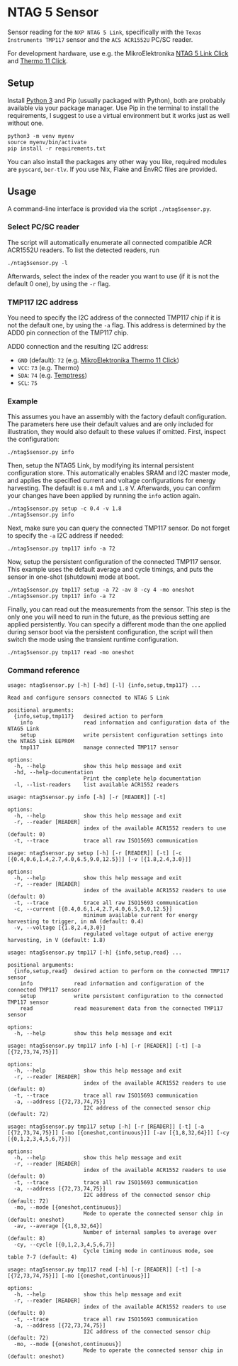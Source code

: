 # NTAG 5 Sensor

Sensor reading for the `NXP NTAG 5 Link`, specifically with the `Texas Instruments TMP117` sensor and the `ACS ACR1552U` PC/SC reader.

For development hardware, use e.g. the MikroElektronika [NTAG 5 Link Click](https://www.mikroe.com/ntag-5-link-click) and [Thermo 11 Click](https://www.mikroe.com/thermo-11-click).

## Setup

Install [Python 3](https://www.python.org/downloads/) and Pip (usually packaged with Python), both are probably available via your package manager. Use Pip in the terminal to install the requirements, I suggest to use a virtual environment but it works just as well without one.

```
python3 -m venv myenv
source myenv/bin/activate
pip install -r requirements.txt
``` 

You can also install the packages any other way you like, required modules are `pyscard`, `ber-tlv`. If you use Nix, Flake and EnvRC files are provided.

## Usage

A command-line interface is provided via the script `./ntag5sensor.py`.

### Select PC/SC reader

The script will automatically enumerate all connected compatible ACR ACR1552U readers. To list the detected readers, run

```
./ntag5sensor.py -l
```

Afterwards, select the index of the reader you want to use (if it is not the default 0 one), by using the `-r` flag.

### TMP117 I2C address

You need to specify the I2C address of the connected TMP117 chip if it is not the default one, by using the `-a` flag. This address is determined by the ADD0 pin connection of the TMP117 chip.

ADD0 connection and the resulting I2C address:
 - `GND` (default): `72` (e.g. [MikroElektronika Thermo 11 Click](https://www.mikroe.com/thermo-11-click))
 - `VCC`: `73` (e.g. Thermo)
 - `SDA`: `74` (e.g. [Temptress](https://github.com/LitAF-RFID/Temptress))
 - `SCL`: `75`

### Example

This assumes you have an assembly with the factory default configuration. The parameters here use their default values and are only included for illustration, they would also default to these values if omitted. First, inspect the configuration:

```
./ntag5sensor.py info
```

Then, setup the NTAG5 Link, by modifying its internal persistent configuration store. This automatically enables SRAM and I2C master mode, and applies the specified current and voltage configurations for energy harvesting. The default is `0.4` mA and `1.8` V. Afterwards, you can confirm your changes have been applied by running the `info` action again.

```
./ntag5sensor.py setup -c 0.4 -v 1.8
./ntag5sensor.py info
```

Next, make sure you can query the connected TMP117 sensor. Do not forget to specify the `-a` I2C address if needed:

```
./ntag5sensor.py tmp117 info -a 72
```

Now, setup the persistent configuration of the connected TMP117 sensor. This example uses the default average and cycle timings, and puts the sensor in one-shot (shutdown) mode at boot.

```
./ntag5sensor.py tmp117 setup -a 72 -av 8 -cy 4 -mo oneshot
./ntag5sensor.py tmp117 info -a 72
```

Finally, you can read out the measurements from the sensor. This step is the only one you will need to run in the future, as the previous setting are applied persistently. You can specify a different mode than the one applied during sensor boot via the persistent configuration, the script will then switch the mode using the transient runtime configuration.

```
./ntag5sensor.py tmp117 read -mo oneshot
```

### Command reference

```
usage: ntag5sensor.py [-h] [-hd] [-l] {info,setup,tmp117} ...

Read and configure sensors connected to NTAG 5 Link

positional arguments:
  {info,setup,tmp117}   desired action to perform
    info                read information and configuration data of the NTAG5 Link
    setup               write persistent configuration settings into the NTAG5 Link EEPROM
    tmp117              manage connected TMP117 sensor

options:
  -h, --help            show this help message and exit
  -hd, --help-documentation
                        Print the complete help documentation
  -l, --list-readers    list available ACR1552 readers

usage: ntag5sensor.py info [-h] [-r [READER]] [-t]

options:
  -h, --help            show this help message and exit
  -r, --reader [READER]
                        index of the available ACR1552 readers to use (default: 0)
  -t, --trace           trace all raw ISO15693 communication

usage: ntag5sensor.py setup [-h] [-r [READER]] [-t] [-c [{0.4,0.6,1.4,2.7,4.0,6.5,9.0,12.5}]] [-v [{1.8,2.4,3.0}]]

options:
  -h, --help            show this help message and exit
  -r, --reader [READER]
                        index of the available ACR1552 readers to use (default: 0)
  -t, --trace           trace all raw ISO15693 communication
  -c, --current [{0.4,0.6,1.4,2.7,4.0,6.5,9.0,12.5}]
                        minimum available current for energy harvesting to trigger, in mA (default: 0.4)
  -v, --voltage [{1.8,2.4,3.0}]
                        regulated voltage output of active energy harvesting, in V (default: 1.8)

usage: ntag5sensor.py tmp117 [-h] {info,setup,read} ...

positional arguments:
  {info,setup,read}  desired action to perform on the connected TMP117 sensor
    info             read information and configuration of the connected TMP117 sensor
    setup            write persistent configuration to the connected TMP117 sensor
    read             read measurement data from the connected TMP117 sensor

options:
  -h, --help         show this help message and exit

usage: ntag5sensor.py tmp117 info [-h] [-r [READER]] [-t] [-a [{72,73,74,75}]]

options:
  -h, --help            show this help message and exit
  -r, --reader [READER]
                        index of the available ACR1552 readers to use (default: 0)
  -t, --trace           trace all raw ISO15693 communication
  -a, --address [{72,73,74,75}]
                        I2C address of the connected sensor chip (default: 72)

usage: ntag5sensor.py tmp117 setup [-h] [-r [READER]] [-t] [-a [{72,73,74,75}]] [-mo [{oneshot,continuous}]] [-av [{1,8,32,64}]] [-cy [{0,1,2,3,4,5,6,7}]]

options:
  -h, --help            show this help message and exit
  -r, --reader [READER]
                        index of the available ACR1552 readers to use (default: 0)
  -t, --trace           trace all raw ISO15693 communication
  -a, --address [{72,73,74,75}]
                        I2C address of the connected sensor chip (default: 72)
  -mo, --mode [{oneshot,continuous}]
                        Mode to operate the connected sensor chip in (default: oneshot)
  -av, --average [{1,8,32,64}]
                        Number of internal samples to average over (default: 8)
  -cy, --cycle [{0,1,2,3,4,5,6,7}]
                        Cycle timing mode in continuous mode, see table 7-7 (default: 4)

usage: ntag5sensor.py tmp117 read [-h] [-r [READER]] [-t] [-a [{72,73,74,75}]] [-mo [{oneshot,continuous}]]

options:
  -h, --help            show this help message and exit
  -r, --reader [READER]
                        index of the available ACR1552 readers to use (default: 0)
  -t, --trace           trace all raw ISO15693 communication
  -a, --address [{72,73,74,75}]
                        I2C address of the connected sensor chip (default: 72)
  -mo, --mode [{oneshot,continuous}]
                        Mode to operate the connected sensor chip in (default: oneshot)
```

